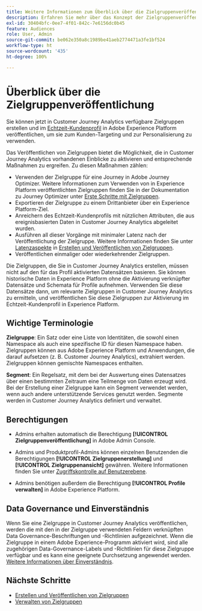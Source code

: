 ```yaml
---
title: Weitere Informationen zum Überblick über die Zielgruppenveröffentlichung in Customer Journey Analytics
description: Erfahren Sie mehr über das Konzept der Zielgruppenveröffentlichung in Customer Journey Analytics
exl-id: 30404bfc-0ee7-4f01-842c-7e6156dc0b45
feature: Audiences
role: User, Admin
source-git-commit: be062e350a8c1989be41aeb2774471a3fe1bf524
workflow-type: ht
source-wordcount: '435'
ht-degree: 100%

---
```


# Überblick über die Zielgruppenveröffentlichung

Sie können jetzt in Customer Journey Analytics verfügbare Zielgruppen erstellen und im [Echtzeit-Kundenprofil](https://experienceleague.adobe.com/docs/experience-platform/profile/home.html?lang=de) in Adobe Experience Platform veröffentlichen, um sie zum Kunden-Targeting und zur Personalisierung zu verwenden.

Das Veröffentlichen von Zielgruppen bietet die Möglichkeit, die in Customer Journey Analytics vorhandenen Einblicke zu aktivieren und entsprechende Maßnahmen zu ergreifen. Zu diesen Maßnahmen zählen:

* Verwenden der Zielgruppe für eine Journey in Adobe Journey Optimizer.
Weitere Informationen zum Verwenden von in Experience Platform veröffentlichten Zielgruppen finden Sie in der Dokumentation zu Journey Optimizer unter [Erste Schritte mit Zielgruppen](https://experienceleague.adobe.com/de/docs/journey-optimizer/using/audiences-profiles-identities/audiences/about-audiences).
* Exportieren der Zielgruppe zu einem Drittanbieter über ein Experience Platform-Ziel.
* Anreichern des Echtzeit-Kundenprofils mit nützlichen Attributen, die aus ereignisbasierten Daten in Customer Journey Analytics abgeleitet wurden.
* Ausführen all dieser Vorgänge mit minimaler Latenz nach der Veröffentlichung der Zielgruppe.
Weitere Informationen finden Sie unter [Latenzaspekte](/help/components/audiences/publish.md#latency-considerations) in [Erstellen und Veröffentlichen von Zielgruppen](/help/components/audiences/publish.md).
* Veröffentlichen einmaliger oder wiederkehrender Zielgruppen.

Die Zielgruppen, die Sie in Customer Journey Analytics erstellen, müssen nicht auf den für das Profil aktivierten Datensätzen basieren. Sie können historische Daten in Experience Platform ohne die Aktivierung verknüpfter Datensätze und Schemata für Profile aufnehmen. Verwenden Sie diese Datensätze dann, um relevante Zielgruppen in Customer Journey Analytics zu ermitteln, und veröffentlichen Sie diese Zielgruppen zur Aktivierung im Echtzeit-Kundenprofil in Experience Platform.

## Wichtige Terminologie

**Zielgruppe**: Ein Satz oder eine Liste von Identitäten, die sowohl einen Namespace als auch eine spezifische ID für diesen Namespace haben. Zielgruppen können aus Adobe Experience Platform und Anwendungen, die darauf aufsetzen (z. B. Customer Journey Analytics), extrahiert werden. Zielgruppen können gemischte Namespaces enthalten.

**Segment**: Ein Regelsatz, mit dem bei der Auswertung eines Datensatzes über einen bestimmten Zeitraum eine Teilmenge von Daten erzeugt wird. Bei der Erstellung einer Zielgruppe kann ein Segment verwendet werden, wenn auch andere unterstützende Services genutzt werden. Segmente werden in Customer Journey Analytics definiert und verwaltet.

## Berechtigungen

* Admins erhalten automatisch die Berechtigung **[!UICONTROL Zielgruppenveröffentlichung]** in Adobe Admin Console.

* Admins und Produktprofil-Admins können einzelnen Benutzenden die Berechtigungen **[!UICONTROL Zielgruppenerstellung]** und **[!UICONTROL Zielgruppenansicht]** gewähren. Weitere Informationen finden Sie unter [Zugriffskontrolle auf Benutzerebene](/help/technotes/access-control.md#user-level-access).

* Admins benötigen außerdem die Berechtigung **[!UICONTROL Profile verwalten]** in Adobe Experience Platform.

## Data Governance und Einverständnis

Wenn Sie eine Zielgruppe in Customer Journey Analytics veröffentlichen, werden die mit den in der Zielgruppe verwendeten Feldern verknüpften Data Governance-Beschriftungen und -Richtlinien aufgezeichnet.  Wenn die Zielgruppe in einem Adobe Experience-Programm aktiviert wird, sind alle zugehörigen Data-Governance-Labels und -Richtlinien für diese Zielgruppe verfügbar und es kann eine geeignete Durchsetzung angewendet werden. [Weitere Informationen über Einverständnis](https://experienceleague.adobe.com/docs/experience-platform/data-governance/policies/user-guide.html?lang=de#consent-policy).

## Nächste Schritte

* [Erstellen und Veröffentlichen von Zielgruppen](/help/components/audiences/publish.md)
* [Verwalten von Zielgruppen](/help/components/audiences/manage.md)
